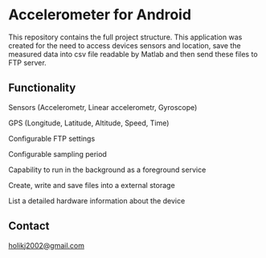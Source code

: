 # Accelerometer for Android

This repository contains the full project structure. This application was created for the need to access devices sensors and location,
save the measured data into csv file readable by Matlab and then send these files to FTP server.


## Functionality
Sensors (Accelerometr, Linear accelerometr, Gyroscope) 

GPS (Longitude, Latitude, Altitude, Speed, Time) 

Configurable FTP settings 

Configurable sampling period 

Capability to run in the background as a foreground service 

Create, write and save files into a external storage 

List a detailed hardware information about the device 


## Contact
holikj2002@gmail.com
